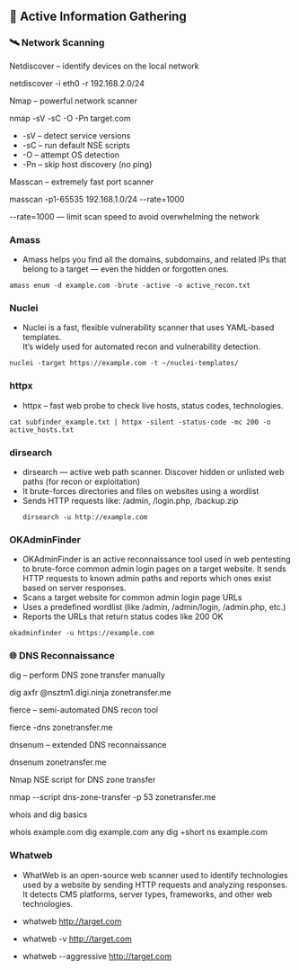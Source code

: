 ## 🔎 Active Information Gathering

### 🛰 Network Scanning

Netdiscover – identify devices on the local network

netdiscover -i eth0 -r 192.168.2.0/24

Nmap – powerful network scanner

nmap -sV -sC -O -Pn target.com

 - -sV – detect service versions
 - -sC – run default NSE scripts
 - -O – attempt OS detection
 - -Pn – skip host discovery (no ping)

Masscan – extremely fast port scanner

masscan -p1-65535 192.168.1.0/24 --rate=1000

--rate=1000 — limit scan speed to avoid overwhelming the network

### Amass ###

- Amass helps you find all the domains, subdomains, and related IPs that belong to a target — even the hidden or forgotten ones.
```
amass enum -d example.com -brute -active -o active_recon.txt
```

### Nuclei ###

- Nuclei is a fast, flexible vulnerability scanner that uses YAML-based templates.  
It’s widely used for automated recon and vulnerability detection.

```
nuclei -target https://example.com -t ~/nuclei-templates/
```

### httpx ###

- httpx – fast web probe to check live hosts, status codes, technologies.

```
cat subfinder_example.txt | httpx -silent -status-code -mc 200 -o active_hosts.txt
```

### dirsearch ###

- dirsearch — active web path scanner. Discover hidden or unlisted web paths (for recon or exploitation)
 - It brute-forces directories and files on websites using a wordlist
 - Sends HTTP requests like: /admin, /login.php, /backup.zip
   ```
   dirsearch -u http://example.com
   ```

### OKAdminFinder ###
- OKAdminFinder is an active reconnaissance tool used in web pentesting to brute-force common admin login pages on a target website. It sends HTTP requests to known admin paths and reports which ones exist based on server responses.
 - Scans a target website for common admin login page URLs
 - Uses a predefined wordlist (like /admin, /admin/login, /admin.php, etc.)
 - Reports the URLs that return status codes like 200 OK
 ```
okadminfinder -u https://example.com
```

### 🌐 DNS Reconnaissance

dig – perform DNS zone transfer manually

dig axfr @nsztm1.digi.ninja zonetransfer.me

fierce – semi-automated DNS recon tool

fierce -dns zonetransfer.me

dnsenum – extended DNS reconnaissance

dnsenum zonetransfer.me

Nmap NSE script for DNS zone transfer

nmap --script dns-zone-transfer -p 53 zonetransfer.me

whois and dig basics

whois example.com
dig example.com any
dig +short ns example.com

### Whatweb ###

- WhatWeb is an open-source web scanner used to identify technologies used by a website by sending HTTP requests and analyzing responses. It detects CMS platforms, server types, frameworks, and other web technologies.

 - whatweb http://target.com
 - whatweb -v http://target.com
 - whatweb --aggressive http://target.com
